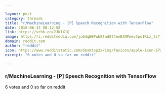 ```yaml
---

layout: post
category: threads
title: "r/MachineLearning - [P] Speech Recognition with TensorFlow"
date: 2018-06-14 08:12:58
link: https://vrhk.co/2JKlX1Q
image: https://i.redditmedia.com/juGdqEBPwb8tad8t4emBJNPnev5ps1RLz_tsTfmn1Og.jpg?s=d7c29276f805df4aa94dfff60dcb1da2
domain: reddit.com
author: "reddit"
icon: https://www.redditstatic.com/desktop2x/img/favicon/apple-icon-57x57.png
excerpt: "6 votes and 0 so far on reddit"

---
```


### r/MachineLearning - [P] Speech Recognition with TensorFlow

6 votes and 0 so far on reddit